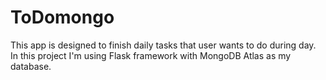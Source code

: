 # ToDomongo

This app is designed to finish daily tasks that user wants to do during day.
In this project I'm using Flask framework with MongoDB Atlas as my database.
